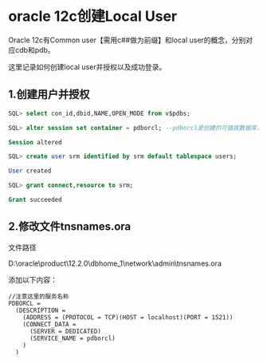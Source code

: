 # oracle 12c创建Local User

Oracle 12c有Common user【需用c##做为前缀】和local user的概念，分别对应cdb和pdb。

这里记录如何创建local user并授权以及成功登录。

## 1.创建用户并授权

```sql
SQL> select con_id,dbid,NAME,OPEN_MODE from v$pdbs;

SQL> alter session set container = pdborcl; --pdborcl是创建的可插拔数据库，服务名通过上一条指令查看

Session altered

SQL> create user srm identified by srm default tablespace users;

User created

SQL> grant connect,resource to srm;

Grant succeeded

```

## 2.修改文件tnsnames.ora

文件路径

D:\oracle\product\12.2.0\dbhome_1\network\admin\tnsnames.ora

添加以下内容：

```
//注意这里的服务名称
PDBORCL =
  (DESCRIPTION =
    (ADDRESS = (PROTOCOL = TCP)(HOST = localhost)(PORT = 1521))
    (CONNECT_DATA =
      (SERVER = DEDICATED)
      (SERVICE_NAME = pdborcl)
    )
  ) 
```

